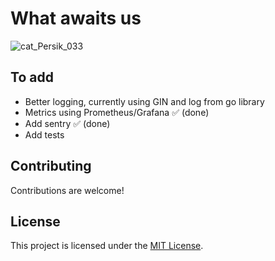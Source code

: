 # What awaits us

![cat_Persik_033](https://github.com/shuklarituparn/Conversion-Microservice/assets/66947051/4141a1a0-0834-4f9e-bcbf-efe11ee7cce8)


## To add

- Better logging, currently using GIN and log from go library
- Metrics using Prometheus/Grafana ✅ (done)
- Add sentry ✅ (done)
- Add tests



## Contributing

Contributions are welcome!

## License

This project is licensed under the [MIT License](LICENSE).
